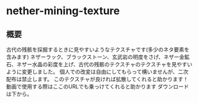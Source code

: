# nether-mining-texture
## 概要
古代の残骸を採掘するときに見やすいようなテクスチャです(多少のネタ要素を含みます)
ネザーラック、ブラックストーン、玄武岩の明度をさげ、ネザー金鉱石、ネザー水晶の彩度を上げ、古代の残骸のテクスチャのテクスチャを見やすいように変更しました。
個人での改変は自由にしてもらって構いませんが、二次配布は禁止します。
このテクスチャが良ければ拡散してくれると助かります！
動画で使用する際はここのURLでも乗っけてくれると助かります
ダウンロードは下から。
